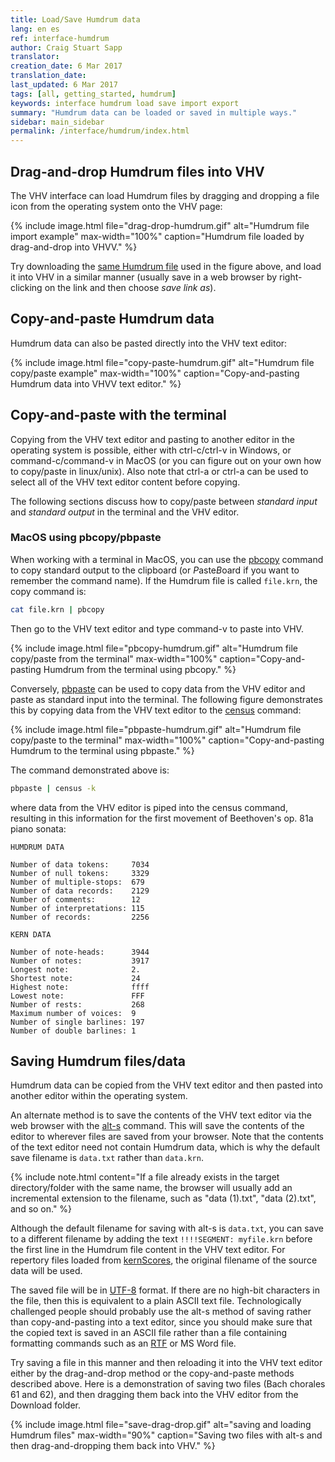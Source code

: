 ```yaml
---
title: Load/Save Humdrum data
lang: en es
ref: interface-humdrum
author: Craig Stuart Sapp
translator: 
creation_date: 6 Mar 2017
translation_date: 
last_updated: 6 Mar 2017
tags: [all, getting_started, humdrum]
keywords: interface humdrum load save import export
summary: "Humdrum data can be loaded or saved in multiple ways."
sidebar: main_sidebar
permalink: /interface/humdrum/index.html
---
```


## Drag-and-drop Humdrum files into VHV ##

The VHV interface can load Humdrum files by dragging and dropping a file
icon from the operating system onto the VHV page:

{% include image.html
	file="drag-drop-humdrum.gif"
	alt="Humdrum file import example"
	max-width="100%"
	caption="Humdrum file loaded by drag-and-drop into VHVV."
%}

Try downloading the [same Humdrum file](data.txt) used in the figure
above, and load it into VHV in a similar manner (usually save in a
web browser by right-clicking on the link and then choose *save
link as*).

## Copy-and-paste Humdrum data ##

Humdrum data can also be pasted directly into the VHV text editor:

{% include image.html
	file="copy-paste-humdrum.gif"
	alt="Humdrum file copy/paste example"
	max-width="100%"
	caption="Copy-and-pasting Humdrum data into VHVV text editor."
%}


## Copy-and-paste with the terminal ##

Copying from the VHV text editor and pasting to another editor in
the operating system is possible, either with <span
class="keypress">ctrl-c</span>/<span class="keypress">ctrl-v</span>
in Windows, or <span class="keypress">command-c</span>/<span
class="keypress">command-v</span> in MacOS (or you can figure out
on your own how to copy/paste in linux/unix). Also note that
<span class="keypress">ctrl-a</span> or <span class="keypress">ctrl-a</span>
can be used to select all of the VHV text editor content before copying.

The following sections discuss how to copy/paste between *standard input* and 
*standard output* in the terminal and the VHV editor.


### MacOS using pbcopy/pbpaste ###

When working with a terminal in MacOS, you can use the
[pbcopy](http://osxdaily.com/2007/03/05/manipulating-the-clipboard-from-the-command-line/)
command to copy standard output to the clipboard (or *P*aste*B*oard if you
want to remember the command name).
If the Humdrum file is called `file.krn`, the copy command is:

```bash
cat file.krn | pbcopy
```

Then go to the VHV text editor and type <span
class="keypress">command-v</span> to paste into VHV.

{% include image.html
	file="pbcopy-humdrum.gif"
	alt="Humdrum file copy/paste from the terminal"
	max-width="100%"
	caption="Copy-and-pasting Humdrum from the terminal using pbcopy."
%}


Conversely,
[pbpaste](http://osxdaily.com/2007/03/05/manipulating-the-clipboard-from-the-command-line/)
can be used to copy data from the VHV editor and paste as standard
input into the terminal.  The following figure demonstrates this by copying
data from the VHV text editor to the [census](http://www.humdrum.org/man/census/) command:

{% include image.html
	file="pbpaste-humdrum.gif"
	alt="Humdrum file copy/paste to the terminal"
	max-width="100%"
	caption="Copy-and-pasting Humdrum to the terminal using pbpaste."
%}

The command demonstrated above is:

```bash
pbpaste | census -k
```

where data from the VHV editor is piped into the census command, resulting in
this information for the first movement of Beethoven's op. 81a piano sonata:

```
HUMDRUM DATA

Number of data tokens:     7034
Number of null tokens:     3329
Number of multiple-stops:  679
Number of data records:    2129
Number of comments:        12
Number of interpretations: 115
Number of records:         2256

KERN DATA

Number of note-heads:      3944
Number of notes:           3917
Longest note:              2.
Shortest note:             24
Highest note:              ffff
Lowest note:               FFF
Number of rests:           268
Maximum number of voices:  9
Number of single barlines: 197
Number of double barlines: 1
```



## Saving Humdrum files/data ##

Humdrum data can be copied from the VHV text editor and then
pasted into another editor within the operating system.

An alternate method is to save the contents of the VHV text editor
via the web browser with the [<span
class='keypress'>alt-s</span>](/commands/alt-s) command.  This will
save the contents of the editor to wherever files are saved
from your browser.  Note that the contents of the text editor need
not contain Humdrum data, which is why the default save filename
is `data.txt` rather than `data.krn`.

{% include note.html
	content="If a file already exists in the target directory/folder with the same name, the browser will usually add an incremental extension to the filename, such as \"data (1).txt\", \"data (2).txt\", and so on."
%}


Although the default filename for saving with <span
class='keypress'>alt-s</span> is `data.txt`, you can save to a
different filename by adding the text `!!!!SEGMENT: myfile.krn`
before the first line in the Humdrum file content in the VHV text editor.
For repertory files loaded from [kernScores](http://kern.humdrum.org),
the original filename of the source data will be used.

The saved file will be in [UTF-8](https://en.wikipedia.org/wiki/UTF-8)
format.  If there are no high-bit characters in the file, then this
is equivalent to a plain ASCII text file.  Technologically challenged
people should probably use the <span class='keypress'>alt-s</span>
method of saving rather than copy-and-pasting into a text editor,
since you should make sure that the copied text is saved in an ASCII
file rather than a file containing formatting commands such as an
[RTF](https://en.wikipedia.org/wiki/Rich_Text_Format) or MS Word file.

Try saving a file in this manner and then reloading it into the VHV
text editor either by the drag-and-drop method or the copy-and-paste
methods described above.  Here is a demonstration of saving two files
(Bach chorales 61 and 62), and then dragging them back into the 
VHV editor from the Download folder.

{% include image.html
	file="save-drag-drop.gif"
	alt="saving and loading Humdrum files"
	max-width="90%"
	caption="Saving two files with <span class='keypress'>alt-s</span> and then drag-and-dropping them back into VHV."
%}





